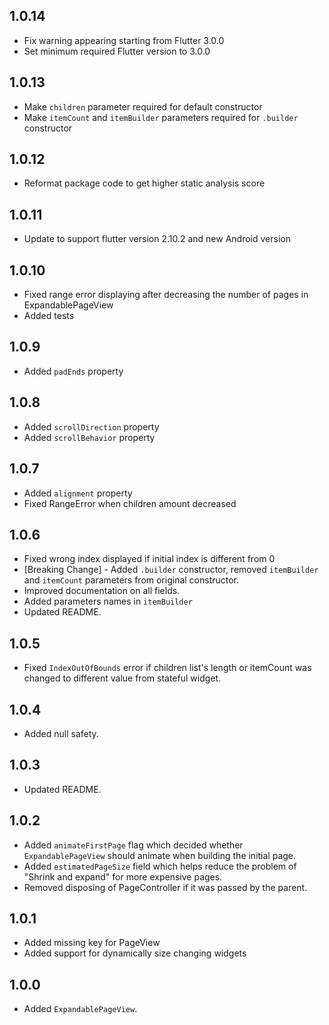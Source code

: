 ## 1.0.14

* Fix warning appearing starting from Flutter 3.0.0
* Set minimum required Flutter version to 3.0.0

## 1.0.13

* Make `children` parameter required for default constructor
* Make `itemCount` and `itemBuilder` parameters required for `.builder` constructor

## 1.0.12

* Reformat package code to get higher static analysis score

## 1.0.11

* Update to support flutter version 2.10.2 and new Android version

## 1.0.10

* Fixed range error displaying after decreasing the number of pages in ExpandablePageView
* Added tests

## 1.0.9

* Added `padEnds` property

## 1.0.8

* Added `scrollDirection` property
* Added `scrollBehavior` property

## 1.0.7

* Added `alignment` property
* Fixed RangeError when children amount decreased

## 1.0.6

* Fixed wrong index displayed if initial index is different from 0
* [Breaking Change] - Added `.builder` constructor, removed `itemBuilder` and `itemCount` parameters from original constructor.
* Improved documentation on all fields.
* Added parameters names in `itemBuilder`  
* Updated README.

## 1.0.5

* Fixed `IndexOutOfBounds` error if children list's length or itemCount was changed to different value from stateful widget.

## 1.0.4

* Added null safety.

## 1.0.3

* Updated README.

## 1.0.2

* Added `animateFirstPage` flag which decided whether `ExpandablePageView` should animate when building the initial page.
* Added `estimatedPageSize` field which helps reduce the problem of "Shrink and expand" for more expensive pages.
* Removed disposing of PageController if it was passed by the parent.

## 1.0.1

* Added missing key for PageView
* Added support for dynamically size changing widgets

## 1.0.0

* Added `ExpandablePageView`.
